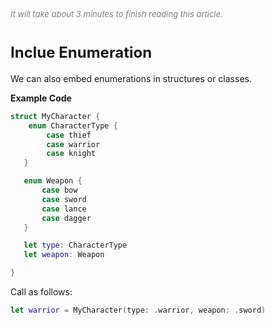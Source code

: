 
<font color=gray size=2>*It will take about 3 minutes to finish reading this article.*</font>

# **<font size=5 >Inclue Enumeration</font>**

We can also embed enumerations in structures or classes.

<strong>Example Code</strong>

```Swift
struct MyCharacter {
    enum CharacterType {
        case thief
        case warrior
        case knight
   }

   enum Weapon {
       case bow
       case sword
       case lance
       case dagger
   }

   let type: CharacterType
   let weapon: Weapon

}
```
Call as follows:
```Swift 
let warrior = MyCharacter(type: .warrior, weapon: .sword)
```




